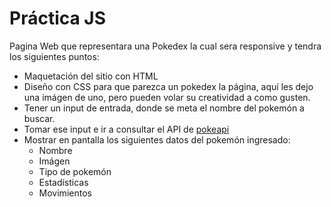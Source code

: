 # Práctica JS

Pagina Web que representara una Pokedex la cual sera responsive y tendra los siguientes puntos:

- Maquetación del sitio con HTML
- Diseño con CSS para que parezca un pokedex la página, aquí les dejo una imágen de uno, pero pueden volar su creatividad a como gusten.
- Tener un input de entrada, donde se meta el nombre del pokemón a buscar.
- Tomar ese input e ir a consultar el API de [pokeapi](https://pokeapi.co/)
- Mostrar en pantalla los siguientes datos del pokemón ingresado:
   - Nombre
   - Imágen
   - Tipo de pokemón
   - Estadísticas
   - Movimientos


